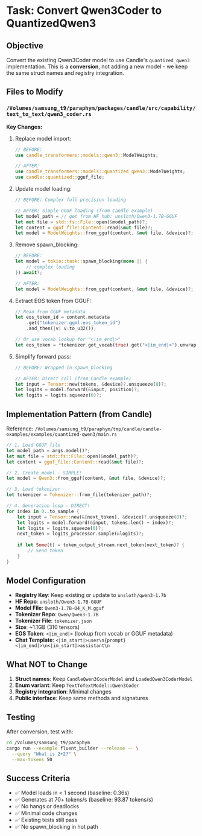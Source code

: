 # Task: Convert Qwen3Coder to QuantizedQwen3

## Objective
Convert the existing Qwen3Coder model to use Candle's `quantized_qwen3` implementation. This is a **conversion**, not adding a new model - we keep the same struct names and registry integration.

## Files to Modify

### `/Volumes/samsung_t9/paraphym/packages/candle/src/capability/text_to_text/qwen3_coder.rs`

**Key Changes:**
1. Replace model import:
   ```rust
   // BEFORE:
   use candle_transformers::models::qwen3::ModelWeights;
   
   // AFTER:
   use candle_transformers::models::quantized_qwen3::ModelWeights;
   use candle::quantized::gguf_file;
   ```

2. Update model loading:
   ```rust
   // BEFORE: Complex full-precision loading
   
   // AFTER: Simple GGUF loading (from Candle example)
   let model_path = // get from HF hub: unsloth/Qwen3-1.7B-GGUF
   let mut file = std::fs::File::open(&model_path)?;
   let content = gguf_file::Content::read(&mut file)?;
   let model = ModelWeights::from_gguf(content, &mut file, &device)?;
   ```

3. Remove spawn_blocking:
   ```rust
   // BEFORE:
   let model = tokio::task::spawn_blocking(move || {
       // complex loading
   }).await?;
   
   // AFTER:
   let model = ModelWeights::from_gguf(content, &mut file, &device)?;
   ```

4. Extract EOS token from GGUF:
   ```rust
   // Read from GGUF metadata
   let eos_token_id = content.metadata
       .get("tokenizer.ggml.eos_token_id")
       .and_then(|v| v.to_u32());
   
   // Or use vocab lookup for "<|im_end|>"
   let eos_token = *tokenizer.get_vocab(true).get("<|im_end|>").unwrap();
   ```

5. Simplify forward pass:
   ```rust
   // BEFORE: Wrapped in spawn_blocking
   
   // AFTER: Direct call (from Candle example)
   let input = Tensor::new(tokens, &device)?.unsqueeze(0)?;
   let logits = model.forward(&input, position)?;
   let logits = logits.squeeze(0)?;
   ```

## Implementation Pattern (from Candle)

Reference: `/Volumes/samsung_t9/paraphym/tmp/candle/candle-examples/examples/quantized-qwen3/main.rs`

```rust
// 1. Load GGUF file
let model_path = args.model()?;
let mut file = std::fs::File::open(&model_path)?;
let content = gguf_file::Content::read(&mut file)?;

// 2. Create model - SIMPLE!
let model = Qwen3::from_gguf(content, &mut file, &device)?;

// 3. Load tokenizer
let tokenizer = Tokenizer::from_file(tokenizer_path)?;

// 4. Generation loop - DIRECT!
for index in 0..to_sample {
    let input = Tensor::new(&[next_token], &device)?.unsqueeze(0)?;
    let logits = model.forward(&input, tokens.len() + index)?;
    let logits = logits.squeeze(0)?;
    next_token = logits_processor.sample(&logits)?;
    
    if let Some(t) = token_output_stream.next_token(next_token)? {
        // Send token
    }
}
```

## Model Configuration

- **Registry Key**: Keep existing or update to `unsloth/qwen3-1.7b`
- **HF Repo**: `unsloth/Qwen3-1.7B-GGUF`
- **Model File**: `Qwen3-1.7B-Q4_K_M.gguf`
- **Tokenizer Repo**: `Qwen/Qwen3-1.7B`
- **Tokenizer File**: `tokenizer.json`
- **Size**: ~1.1GB (310 tensors)
- **EOS Token**: `<|im_end|>` (lookup from vocab or GGUF metadata)
- **Chat Template**: `<|im_start|>user\n{prompt}<|im_end|>\n<|im_start|>assistant\n`

## What NOT to Change

1. **Struct names**: Keep `CandleQwen3CoderModel` and `LoadedQwen3CoderModel`
2. **Enum variant**: Keep `TextToTextModel::Qwen3Coder`
3. **Registry integration**: Minimal changes
4. **Public interface**: Keep same methods and signatures

## Testing

After conversion, test with:
```bash
cd /Volumes/samsung_t9/paraphym
cargo run --example fluent_builder --release -- \
  --query "What is 2+2?" \
  --max-tokens 50
```

## Success Criteria
- ✅ Model loads in < 1 second (baseline: 0.36s)
- ✅ Generates at 70+ tokens/s (baseline: 93.87 tokens/s)
- ✅ No hangs or deadlocks
- ✅ Minimal code changes
- ✅ Existing tests still pass
- ✅ No spawn_blocking in hot path
